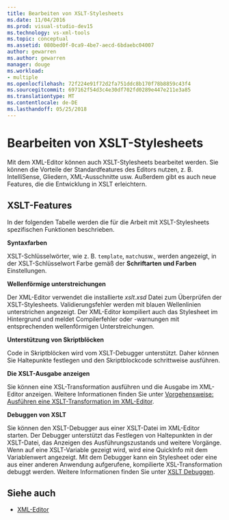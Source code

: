 ```yaml
---
title: Bearbeiten von XSLT-Stylesheets
ms.date: 11/04/2016
ms.prod: visual-studio-dev15
ms.technology: vs-xml-tools
ms.topic: conceptual
ms.assetid: 080bed0f-0ca9-4be7-aecd-6bdaebc04007
author: gewarren
ms.author: gewarren
manager: douge
ms.workload:
- multiple
ms.openlocfilehash: 72f224e91f72d2fa751ddc8b170f78b8859c43f4
ms.sourcegitcommit: 697162f54d3c4e30df702fd0289e447e211e3a85
ms.translationtype: MT
ms.contentlocale: de-DE
ms.lasthandoff: 05/25/2018
---
```

# <a name="edit-xslt-style-sheets"></a>Bearbeiten von XSLT-Stylesheets

Mit dem XML-Editor können auch XSLT-Stylesheets bearbeitet werden. Sie können die Vorteile der Standardfeatures des Editors nutzen, z. B. IntelliSense, Gliedern, XML-Ausschnitte usw. Außerdem gibt es auch neue Features, die die Entwicklung in XSLT erleichtern.

## <a name="xslt-features"></a>XSLT-Features
 In der folgenden Tabelle werden die für die Arbeit mit XSLT-Stylesheets spezifischen Funktionen beschrieben.

 **Syntaxfarben**

 XSLT-Schlüsselwörter, wie z. B. `template`, `match`usw., werden angezeigt, in der XSLT-Schlüsselwort Farbe gemäß der **Schriftarten und Farben** Einstellungen.

 **Wellenförmige unterstreichungen**

 Der XML-Editor verwendet die installierte *xslt.xsd* Datei zum Überprüfen der XSLT-Stylesheets. Validierungsfehler werden mit blauen Wellenlinien unterstrichen angezeigt. Der XML-Editor kompiliert auch das Stylesheet im Hintergrund und meldet Compilerfehler oder -warnungen mit entsprechenden wellenförmigen Unterstreichungen.

 **Unterstützung von Skriptblöcken**

 Code in Skriptblöcken wird vom XSLT-Debugger unterstützt. Daher können Sie Haltepunkte festlegen und den Skriptblockcode schrittweise ausführen.

 **Die XSLT-Ausgabe anzeigen**

 Sie können eine XSL-Transformation ausführen und die Ausgabe im XML-Editor anzeigen. Weitere Informationen finden Sie unter [Vorgehensweise: Ausführen eine XSLT-Transformation im XML-Editor](../xml-tools/how-to-execute-an-xslt-transformation-from-the-xml-editor.md).

 **Debuggen von XSLT**

 Sie können den XSLT-Debugger aus einer XSLT-Datei im XML-Editor starten. Der Debugger unterstützt das Festlegen von Haltepunkten in der XSLT-Datei, das Anzeigen des Ausführungszustands und weitere Vorgänge. Wenn auf eine XSLT-Variable gezeigt wird, wird eine QuickInfo mit dem Variablenwert angezeigt. Mit dem Debugger kann ein Stylesheet oder eine aus einer anderen Anwendung aufgerufene, kompilierte XSL-Transformation debuggt werden. Weitere Informationen finden Sie unter [XSLT Debuggen](../xml-tools/debugging-xslt.md).

## <a name="see-also"></a>Siehe auch

- [XML-Editor](../xml-tools/xml-editor.md)